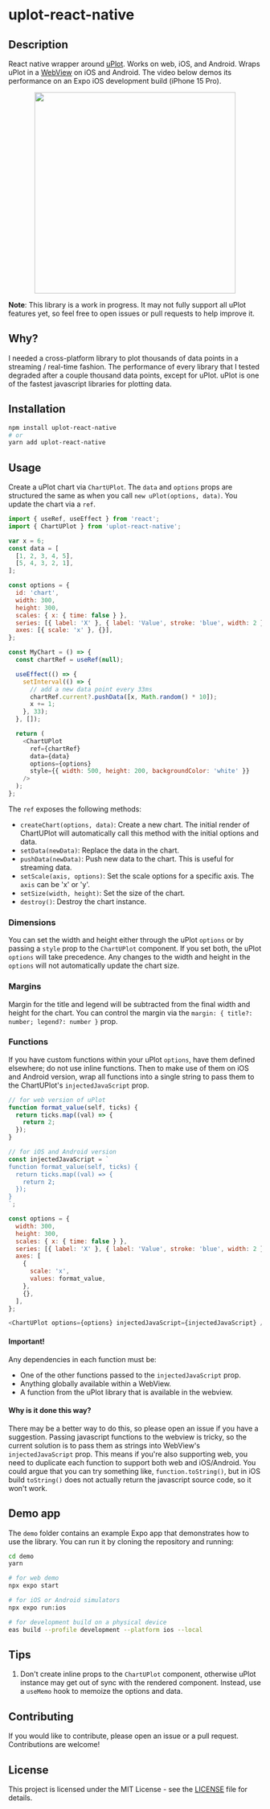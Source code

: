 # uplot-react-native

## Description

React native wrapper around [uPlot](https://github.com/leeoniya/uPlot). Works on web, iOS, and Android. Wraps uPlot in a [WebView](https://github.com/react-native-webview/react-native-webview) on iOS and Android. The video below demos its performance on an Expo iOS development build (iPhone 15 Pro).

<p align="center">
<img src="https://github.com/user-attachments/assets/f9e2e65c-bfe2-40a4-87ef-4d68faa11e77" height="400" />
</p>

**Note**: This library is a work in progress. It may not fully support all uPlot features yet, so feel free to open issues or pull requests to help improve it.

## Why?

I needed a cross-platform library to plot thousands of data points in a streaming / real-time fashion. The performance of every library that I tested degraded after a couple thousand data points, except for uPlot. uPlot is one of the fastest javascript libraries for plotting data.

## Installation

```bash
npm install uplot-react-native
# or
yarn add uplot-react-native
```

## Usage

Create a uPlot chart via `ChartUPlot`. The `data` and `options` props are structured the same as when you call `new uPlot(options, data)`. You update the chart via a `ref`.

```javascript
import { useRef, useEffect } from 'react';
import { ChartUPlot } from 'uplot-react-native';

var x = 6;
const data = [
  [1, 2, 3, 4, 5],
  [5, 4, 3, 2, 1],
];

const options = {
  id: 'chart',
  width: 300,
  height: 300,
  scales: { x: { time: false } },
  series: [{ label: 'X' }, { label: 'Value', stroke: 'blue', width: 2 }],
  axes: [{ scale: 'x' }, {}],
};

const MyChart = () => {
  const chartRef = useRef(null);

  useEffect(() => {
    setInterval(() => {
      // add a new data point every 33ms
      chartRef.current?.pushData([x, Math.random() * 10]);
      x += 1;
    }, 33);
  }, []);

  return (
    <ChartUPlot
      ref={chartRef}
      data={data}
      options={options}
      style={{ width: 500, height: 200, backgroundColor: 'white' }}
    />
  );
};
```

The `ref` exposes the following methods:

- `createChart(options, data)`: Create a new chart. The initial render of ChartUPlot will automatically call this method with the initial options and data.
- `setData(newData)`: Replace the data in the chart.
- `pushData(newData)`: Push new data to the chart. This is useful for streaming data.
- `setScale(axis, options)`: Set the scale options for a specific axis. The `axis` can be 'x' or 'y'.
- `setSize(width, height)`: Set the size of the chart.
- `destroy()`: Destroy the chart instance.

### Dimensions

You can set the width and height either through the uPlot `options` or by passing a `style` prop to the `ChartUPlot` component. If you set both, the uPlot `options` will take precedence. Any changes to the width and height in the `options` will not automatically update the chart size.

### Margins

Margin for the title and legend will be subtracted from the final width and height for the chart. You can control the margin via the `margin: { title?: number; legend?: number }` prop.

### Functions

If you have custom functions within your uPlot `options`, have them defined elsewhere; do not use inline functions. Then to make use of them on iOS and Android version, wrap all functions into a single string to pass them to the ChartUPlot's `injectedJavaScript` prop.

```javascript
// for web version of uPlot
function format_value(self, ticks) {
  return ticks.map((val) => {
    return 2;
  });
}

// for iOS and Android version
const injectedJavaScript = `
function format_value(self, ticks) {
  return ticks.map((val) => {
    return 2;
  });
}
`;

const options = {
  width: 300,
  height: 300,
  scales: { x: { time: false } },
  series: [{ label: 'X' }, { label: 'Value', stroke: 'blue', width: 2 }],
  axes: [
    {
      scale: 'x',
      values: format_value,
    },
    {},
  ],
};

<ChartUPlot options={options} injectedJavaScript={injectedJavaScript} />;
```

#### Important!

Any dependencies in each function must be:

- One of the other functions passed to the `injectedJavaScript` prop.
- Anything globally available within a WebView.
- A function from the uPlot library that is available in the webview.

#### Why is it done this way?

There may be a better way to do this, so please open an issue if you have a suggestion. Passing javascript functions to the webview is tricky, so the current solution is to pass them as strings into WebView's `injectedJavaScript` prop. This means if you're also supporting web, you need to duplicate each function to support both web and iOS/Android. You could argue that you can try something like, `function.toString()`, but in iOS build `toString()` does not actually return the javascript source code, so it won't work.

## Demo app

The `demo` folder contains an example Expo app that demonstrates how to use the library. You can run it by cloning the repository and running:

```bash
cd demo
yarn

# for web demo
npx expo start

# for iOS or Android simulators
npx expo run:ios

# for development build on a physical device
eas build --profile development --platform ios --local
```

## Tips

1. Don't create inline props to the `ChartUPlot` component, otherwise uPlot instance may get out of sync with the rendered component. Instead, use a `useMemo` hook to memoize the options and data.

## Contributing

If you would like to contribute, please open an issue or a pull request. Contributions are welcome!

## License

This project is licensed under the MIT License - see the [LICENSE](LICENSE) file for details.
